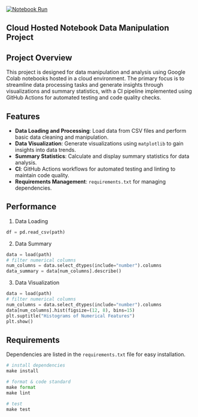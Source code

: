 [![Notebook Run](https://github.com/nogibjj/Mu-Niu-Cloud-Hosted-Notebook-Data-Manipulation/actions/workflows/CI.yml/badge.svg)](https://github.com/nogibjj/Mu-Niu-Cloud-Hosted-Notebook-Data-Manipulation/actions/workflows/CI.yml)

## Cloud Hosted Notebook Data Manipulation Project


## Project Overview

This project is designed for data manipulation and analysis using Google Colab notebooks hosted in a cloud environment. The primary focus is to streamline data processing tasks and generate insights through visualizations and summary statistics, with a CI pipeline implemented using GitHub Actions for automated testing and code quality checks.

## Features

- **Data Loading and Processing**: Load data from CSV files and perform basic data cleaning and manipulation.
- **Data Visualization**: Generate visualizations using `matplotlib` to gain insights into data trends.
- **Summary Statistics**: Calculate and display summary statistics for data analysis.
- **CI**: GitHub Actions workflows for automated testing and linting to maintain code quality.
- **Requirements Management**: `requirements.txt` for managing dependencies.

## Performance

1. Data Loading
   
```Python
df = pd.read_csv(path)
```

2. Data Summary

```Python
data = load(path)
# filter numerical columns
num_columns = data.select_dtypes(include="number").columns
data_summary = data[num_columns].describe()
```

3. Data Visualization

```Python
data = load(path)
# filter numerical columns
num_columns = data.select_dtypes(include="number").columns
data[num_columns].hist(figsize=(12, 8), bins=15)
plt.suptitle("Histograms of Numerical Features")
plt.show()
```


## Requirements

Dependencies are listed in the `requirements.txt` file for easy installation.


```Python
# install dependencies
make install

# format & code standard
make format
make lint

# test
make test
```

